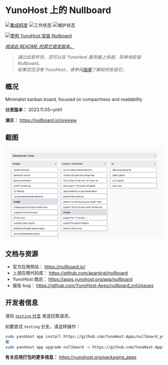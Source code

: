 <!--
注意：此 README 由 <https://github.com/YunoHost/apps/tree/master/tools/readme_generator> 自动生成
请勿手动编辑。
-->

# YunoHost 上的 Nullboard

[![集成程度](https://dash.yunohost.org/integration/nullboard.svg)](https://dash.yunohost.org/appci/app/nullboard) ![工作状态](https://ci-apps.yunohost.org/ci/badges/nullboard.status.svg) ![维护状态](https://ci-apps.yunohost.org/ci/badges/nullboard.maintain.svg)

[![使用 YunoHost 安装 Nullboard](https://install-app.yunohost.org/install-with-yunohost.svg)](https://install-app.yunohost.org/?app=nullboard)

*[阅读此 README 的其它语言版本。](./ALL_README.md)*

> *通过此软件包，您可以在 YunoHost 服务器上快速、简单地安装 Nullboard。*  
> *如果您还没有 YunoHost，请参阅[指南](https://yunohost.org/install)了解如何安装它。*

## 概况

Minimalist kanban board, focused on compactness and readability

**分发版本：** 2023.11.05~ynh1

**演示：** <https://nullboard.io/preview>

## 截图

![Nullboard 的截图](./doc/screenshots/screenshot.png)

## 文档与资源

- 官方应用网站： <https://nullboard.io/>
- 上游应用代码库： <https://github.com/apankrat/nullboard>
- YunoHost 商店： <https://apps.yunohost.org/app/nullboard>
- 报告 bug： <https://github.com/YunoHost-Apps/nullboard_ynh/issues>

## 开发者信息

请向 [`testing` 分支](https://github.com/YunoHost-Apps/nullboard_ynh/tree/testing) 发送拉取请求。

如要尝试 `testing` 分支，请这样操作：

```bash
sudo yunohost app install https://github.com/YunoHost-Apps/nullboard_ynh/tree/testing --debug
或
sudo yunohost app upgrade nullboard -u https://github.com/YunoHost-Apps/nullboard_ynh/tree/testing --debug
```

**有关应用打包的更多信息：** <https://yunohost.org/packaging_apps>
